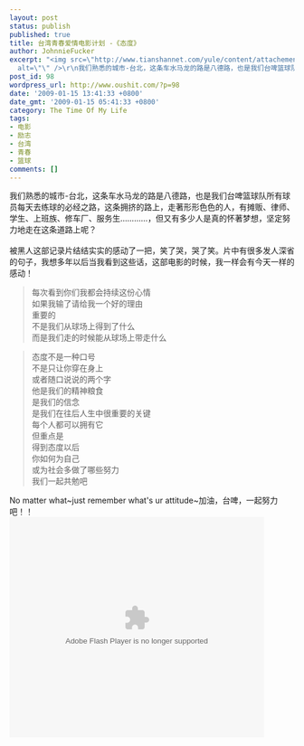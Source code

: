 ```yaml
---
layout: post
status: publish
published: true
title: 台湾青春爱情电影计划 -《态度》
author: JohnnieFucker
excerpt: "<img src=\"http://www.tianshannet.com/yule/content/attachement/jpg/site1/20081211/0016ec9f9f360aab329902.jpg\"
  alt=\"\" />\r\n我们熟悉的城市-台北，这条车水马龙的路是八德路，也是我们台啤篮球队所有球员每天去练球的必经之路，这条拥挤的路上，走著形形色色的人，有摊贩、律师、学生、上班族、修车厂、服务生…………，但又有多少人是真的怀著梦想，坚定努力地走在这条道路上呢？\r\n"
post_id: 98
wordpress_url: http://www.oushit.com/?p=98
date: '2009-01-15 13:41:33 +0800'
date_gmt: '2009-01-15 05:41:33 +0800'
category: The Time Of My Life
tags:
- 电影
- 励志
- 台湾
- 青春
- 篮球
comments: []
---
```

<p><img src="http://www.tianshannet.com/yule/content/attachement/jpg/site1/20081211/0016ec9f9f360aab329902.jpg" alt="" /><br />
我们熟悉的城市-台北，这条车水马龙的路是八德路，也是我们台啤篮球队所有球员每天去练球的必经之路，这条拥挤的路上，走著形形色色的人，有摊贩、律师、学生、上班族、修车厂、服务生…………，但又有多少人是真的怀著梦想，坚定努力地走在这条道路上呢？<br />
<!--break--><a id="more-98"></a><br />
被黑人这部记录片结结实实的感动了一把，笑了哭，哭了笑。片中有很多发人深省的句子，我想多年以后当我看到这些话，这部电影的时候，我一样会有今天一样的感动！</p>
<blockquote><p>每次看到你们我都会持续这份心情<br />
如果我输了请给我一个好的理由<br />
重要的<br />
不是我们从球场上得到了什么<br />
而是我们走的时候能从球场上带走什么</p></blockquote>
<blockquote><p>态度不是一种口号<br />
不是只让你穿在身上<br />
或者随口说说的两个字<br />
他是我们的精神粮食<br />
是我们的信念<br />
是我们在往后人生中很重要的关键<br />
每个人都可以拥有它<br />
但重点是<br />
得到态度以后<br />
你如何为自己<br />
或为社会多做了哪些努力<br />
我们一起共勉吧</p></blockquote>
<p>No matter what~just remember what's ur attitude~加油，台啤，一起努力吧！！<br />
<embed style="width: 450px; height: 390px" pluginspage="http://www.macromedia.com/go/getflashplayer" src="http://player.youku.com/player.php/sid/XNTcxNjM5ODQ=/v.swf" width="450" height="390" type="application/x-shockwave-flash" wmode="transparent" play="true" loop="false" menu="false"></embed></p>
